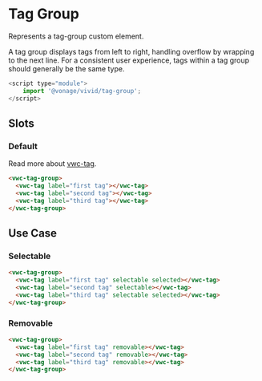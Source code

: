 # Tag Group

Represents a tag-group custom element.

A tag group displays tags from left to right, handling overflow by wrapping to the next line.
For a consistent user experience, tags within a tag group should generally be the same type.

```js
<script type="module">
    import '@vonage/vivid/tag-group';
</script>
```

## Slots

### Default

Read more about [vwc-tag](../../components/tag).

```html preview
<vwc-tag-group>
  <vwc-tag label="first tag"></vwc-tag>
  <vwc-tag label="second tag"></vwc-tag>
  <vwc-tag label="third tag"></vwc-tag>
</vwc-tag-group>
```

## Use Case

### Selectable

```html preview
<vwc-tag-group>
  <vwc-tag label="first tag" selectable selected></vwc-tag>
  <vwc-tag label="second tag" selectable></vwc-tag>
  <vwc-tag label="third tag" selectable selected></vwc-tag>
</vwc-tag-group>
```

### Removable

```html preview
<vwc-tag-group>
  <vwc-tag label="first tag" removable></vwc-tag>
  <vwc-tag label="second tag" removable></vwc-tag>
  <vwc-tag label="third tag" removable></vwc-tag>
</vwc-tag-group>
```